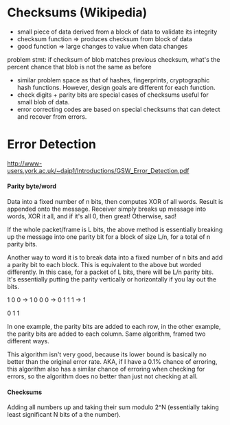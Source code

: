 # Checksums (Wikipedia)

- small piece of data derived from a block of data to validate its integrity
- checksum function => produces checksum from block of data
- good function => large changes to value when data changes

problem stmt: if checksum of blob matches previous checksum, what's the percent
chance that blob is not the same as before

- similar problem space as that of hashes, fingerprints, cryptographic hash
  functions. However, design goals are different for each function.
- check digits + parity bits are special cases of checksums useful for small
  blob of data.
- error correcting codes are based on special checksums that can detect and
  recover from errors.

# Error Detection

http://www-users.york.ac.uk/~dajp1/Introductions/GSW_Error_Detection.pdf

#### Parity byte/word

Data into a fixed number of n bits, then computes XOR of all words. Result is
appended onto the message. Receiver simply breaks up message into words, XOR it
all, and if it's all 0, then great! Otherwise, sad!

If the whole packet/frame is L bits, the above method is essentially breaking
up the message into one parity bit for a block of size L/n, for a total of n
parity bits.

Another way to word it is to break data into a fixed number of n bits and add a
parity bit to each block. This is equivalent to the above but worded
differently. In this case, for a packet of L bits, there will be L/n parity
bits. It's essentially putting the parity vertically or horizontally if you lay
out the bits.

1 0 0 -> 1
0 0 0 -> 0
1 1 1 -> 1

0 1 1

In one example, the parity bits are added to each row, in the other example,
the parity bits are added to each column. Same algorithm, framed two different
ways.

This algorithm isn't very good, because its lower bound is basically no better
than the original error rate. AKA, if I have a 0.1% chance of erroring, this
algorithm also has a similar chance of erroring when checking for errors, so
the algorithm does no better than just not checking at all.

#### Checksums

Adding all numbers up and taking their sum modulo 2^N (essentially taking least
significant N bits of a the number).
